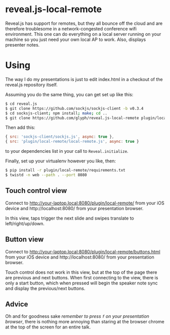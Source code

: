 reveal.js-local-remote
======================

Reveal.js has support for remotes, but they all bounce off the cloud and are therefore troublesome in a network-congested conference wifi environment. This one can do everything on a local server running on your machine so you just need your own local AP to work.  Also, displays presenter notes.

Using
=====

The way I do my presentations is just to edit index.html in a checkout of the reveal.js repository itself.

Assuming you do the same thing, you can get set up like this:

```bash
$ cd reveal.js
$ git clone https://github.com/sockjs/sockjs-client -b v0.3.4
$ cd socksjs-client; npm install; make; cd ..
$ git clone https://github.com/glyph/reveal.js-local-remote plugin/local-remote
```

Then add this:

```js
{ src: 'sockjs-client/sockjs.js', async: true },
{ src: 'plugin/local-remote/local-remote.js', async: true }
```

to your dependencies list in your call to `Reveal.initialize`.

Finally, set up your virtualenv however you like, then:

```bash
$ pip install -r plugin/local-remote/requirements.txt
$ twistd -n web --path . --port 8080
```

## Touch control view
Connect to http://your-laptop.local:8080/plugin/local-remote/ from your iOS device and http://localhost:8080/ from your presentation browser.

In this view, taps trigger the next slide and swipes translate to left/right/up/down.

## Button view
Connect to http://your-laptop.local:8080/plugin/local-remote/buttons.html from your iOS device and http://localhost:8080/ from your presentation browser.

Touch control does not work in this view, but at the top of the page there are previous and next buttons.  When first connecting to the view, there is only a start button, which when pressed will begin the speaker note sync and display the previous/next buttons.

## Advice
Oh and for goodness sake *remember to press `f` on your presentation browser*, there is nothing more annoying than staring at the browser chrome at the top of the screen for an entire talk.
